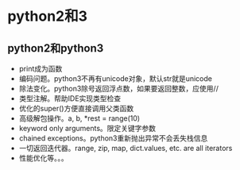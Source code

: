 # python2和3

## python2和python3

- print成为函数
- 编码问题。python3不再有unicode对象，默认str就是unicode
- 除法变化。python3除号返回浮点数，如果要返回整数，应使用//
- 类型注解。帮助IDE实现类型检查
- 优化的super()方便直接调用父类函数
- 高级解包操作。a, b, *rest = range(10)
- keyword only arguments。限定关键字参数
- chained exceptions。python3重新抛出异常不会丢失栈信息
- 一切返回迭代器。range, zip, map, dict.values, etc. are all iterators
- 性能优化等。。。
